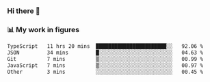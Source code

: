 ### Hi there 👋

### 📊 My work in figures

<!--START_SECTION:waka-->

```txt
TypeScript   11 hrs 20 mins  ███████████████████████░░   92.06 %
JSON         34 mins         █░░░░░░░░░░░░░░░░░░░░░░░░   04.63 %
Git          7 mins          ▒░░░░░░░░░░░░░░░░░░░░░░░░   00.99 %
JavaScript   7 mins          ▒░░░░░░░░░░░░░░░░░░░░░░░░   00.97 %
Other        3 mins          ░░░░░░░░░░░░░░░░░░░░░░░░░   00.45 %
```

<!--END_SECTION:waka-->
